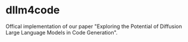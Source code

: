 # dllm4code
Offical implementation of our paper "Exploring the Potential of Diffusion Large Language Models in Code Generation".
